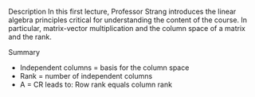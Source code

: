 Description
In this first lecture, Professor Strang introduces the linear algebra principles critical for understanding
the content of the course.  In particular, matrix-vector multiplication  and the column space of a matrix and the rank.

Summary
* Independent columns = basis for the column space
* Rank = number of independent columns
* A = CR leads to: Row rank equals column rank
